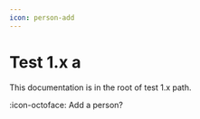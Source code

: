 ```yaml
---
icon: person-add
---
```

# Test 1.x a

This documentation is in the root of test 1.x path.

:icon-octoface: Add a person?